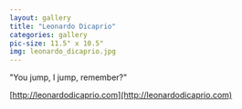 ```yaml
---
layout: gallery
title: "Leonardo Dicaprio"
categories: gallery
pic-size: 11.5" x 10.5"
img: leonardo_dicaprio.jpg
---
```


"You jump, I jump, remember?"

[http://leonardodicaprio.com](http://leonardodicaprio.com)